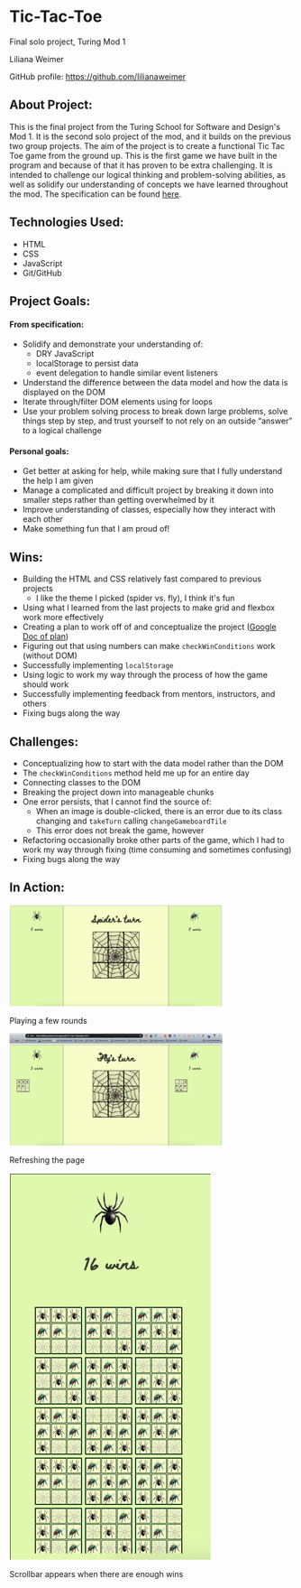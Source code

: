 # Tic-Tac-Toe
Final solo project, Turing Mod 1

Liliana Weimer

GitHub profile: https://github.com/lilianaweimer

## About Project:
This is the final project from the Turing School for Software and Design's Mod 1. It is the second solo project of the mod, and it builds on the previous two group projects. The aim of the project is to create a functional Tic Tac Toe game from the ground up. This is the first game we have built in the program and because of that it has proven to be extra challenging. It is intended to challenge our logical thinking and problem-solving abilities, as well as solidify our understanding of concepts we have learned throughout the mod. The specification can be found [here](https://frontend.turing.io/projects/module-1/tic-tac-toe-solo.html).

## Technologies Used:
- HTML
- CSS
- JavaScript
- Git/GitHub

## Project Goals:
#### From specification:
- Solidify and demonstrate your understanding of:
  - DRY JavaScript
  - localStorage to persist data
  - event delegation to handle similar event listeners
- Understand the difference between the data model and how the data is displayed on the DOM
- Iterate through/filter DOM elements using for loops
- Use your problem solving process to break down large problems, solve things step by step, and trust yourself to not rely on an outside “answer” to a logical challenge

#### Personal goals:
- Get better at asking for help, while making sure that I fully understand the help I am given
- Manage a complicated and difficult project by breaking it down into smaller steps rather than getting overwhelmed by it
- Improve understanding of classes, especially how they interact with each other
- Make something fun that I am proud of!


## Wins:
- Building the HTML and CSS relatively fast compared to previous projects
  - I like the theme I picked (spider vs. fly), I think it's fun
- Using what I learned from the last projects to make grid and flexbox work more effectively
- Creating a plan to work off of and conceptualize the project ([Google Doc of plan](https://docs.google.com/document/d/1c8mTybTz8za_oVB5nvgW8WkvojqSyblAodd9VS_o9lk/edit?usp=sharing))
- Figuring out that using numbers can make `checkWinConditions` work (without DOM)
- Successfully implementing `localStorage`
- Using logic to work my way through the process of how the game should work
- Successfully implementing feedback from mentors, instructors, and others
- Fixing bugs along the way

## Challenges:
- Conceptualizing how to start with the data model rather than the DOM
- The `checkWinConditions` method held me up for an entire day
- Connecting classes to the DOM
- Breaking the project down into manageable chunks
- One error persists, that I cannot find the source of:
  - When an image is double-clicked, there is an error due to its class changing and `takeTurn` calling `changeGameboardTile`
  - This error does not break the game, however
- Refactoring occasionally broke other parts of the game, which I had to work my way through fixing (time consuming and sometimes confusing)
- Fixing bugs along the way

## In Action:

<img src="images/tic-tac-toe-wins-draw.gif" alt="playing a few rounds of tic tac toe" width=75% height=auto/>

Playing a few rounds

<img src="images/tic-tac-toe-refresh.gif" alt="refreshing the page" width=75% height=auto/>

Refreshing the page

<img src="images/tic-tac-toe-scrollbar.gif" alt="scrollbar appears when there are enough wins" height=75% width=auto/>

Scrollbar appears when there are enough wins
